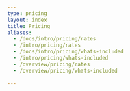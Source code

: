 ```yaml
---
type: pricing
layout: index
title: Pricing
aliases:
  - /docs/intro/pricing/rates
  - /intro/pricing/rates
  - /docs/intro/pricing/whats-included
  - /intro/pricing/whats-included
  - /overview/pricing/rates
  - /overview/pricing/whats-included
  
---
```

